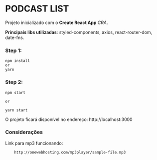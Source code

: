 # PODCAST LIST

Projeto inicializado com o **Create React App** _CRA_.

**Principais libs utilizadas**: styled-components, axios, react-router-dom, date-fns.

### Step 1:

```
npm install
or
yarn
```

### Step 2:

```
npm start

or

yarn start
```

O projeto ficará disponível no endereço: http://localhost:3000

### Considerações

Link para mp3 funcionando:

```
    http://onewebhosting.com/mp3player/sample-file.mp3
```
